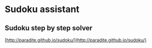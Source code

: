# Sudoku assistant
## Sudoku step by step solver

[http://paradite.github.io/sudoku/](http://paradite.github.io/sudoku/)
